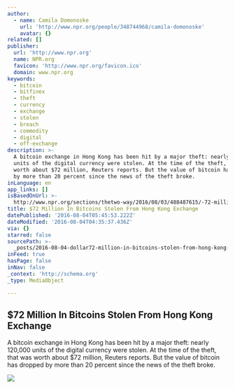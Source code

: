 ```yaml
---
author:
  - name: Camila Domonoske
    url: 'http://www.npr.org/people/348744968/camila-domonoske'
    avatar: {}
related: []
publisher:
  url: 'http://www.npr.org'
  name: NPR.org
  favicon: 'http://www.npr.org/favicon.ico'
  domain: www.npr.org
keywords:
  - bitcoin
  - bitfinex
  - theft
  - currency
  - exchange
  - stolen
  - breach
  - commodity
  - digital
  - off-exchange
description: >-
  A bitcoin exchange in Hong Kong has been hit by a major theft: nearly 120,000
  units of the digital currency were stolen. At the time of the theft, that was
  worth about $72 million, Reuters reports. But the value of bitcoin has dropped
  by more than 20 percent since the news of the theft broke.
inLanguage: en
app_links: []
isBasedOnUrl: >-
  http://www.npr.org/sections/thetwo-way/2016/08/03/488487615/-72-million-in-bitcoins-stolen-from-hong-kong-exchange?utm_medium=RSS&utm_campaign=bitcoin
title: $72 Million In Bitcoins Stolen From Hong Kong Exchange
datePublished: '2016-08-04T05:45:53.222Z'
dateModified: '2016-08-04T04:35:37.436Z'
via: {}
starred: false
sourcePath: >-
  _posts/2016-08-04-dollar72-million-in-bitcoins-stolen-from-hong-kong-exchange.md
inFeed: true
hasPage: false
inNav: false
_context: 'http://schema.org'
_type: MediaObject

---
```

<article style=""><h1>$72 Million In Bitcoins Stolen From Hong Kong Exchange</h1><p>A bitcoin exchange in Hong Kong has been hit by a major theft: nearly 120,000 units of the digital currency were stolen. At the time of the theft, that was worth about $72 million, Reuters reports. But the value of bitcoin has dropped by more than 20 percent since the news of the theft broke.</p><img src="https://media.npr.org/assets/img/2016/08/03/gettyimages-585467648_wide-fac6f91c8ee178a352af29df90df2ed1a0f5c080.jpg?s=1400" /></article>